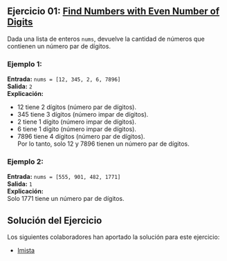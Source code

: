 ## Ejercicio 01: [Find Numbers with Even Number of Digits](https://leetcode.com/problems/find-numbers-with-even-number-of-digits/description/)

Dada una lista de enteros `nums`, devuelve la cantidad de números que contienen un número par de dígitos.

### Ejemplo 1:

**Entrada:** `nums = [12, 345, 2, 6, 7896]`  
**Salida:** `2`  
**Explicación:**  
- 12 tiene 2 dígitos (número par de dígitos).  
- 345 tiene 3 dígitos (número impar de dígitos).  
- 2 tiene 1 dígito (número impar de dígitos).  
- 6 tiene 1 dígito (número impar de dígitos).  
- 7896 tiene 4 dígitos (número par de dígitos).  
Por lo tanto, solo 12 y 7896 tienen un número par de dígitos.

### Ejemplo 2:

**Entrada:** `nums = [555, 901, 482, 1771]`  
**Salida:** `1`  
**Explicación:**  
Solo 1771 tiene un número par de dígitos.

## Solución del Ejercicio

Los siguientes colaboradores han aportado la solución para este ejercicio:

- [Imista](https://github.com/Imista/)